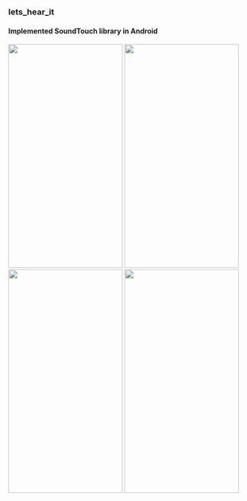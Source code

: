 ### lets_hear_it
#### Implemented SoundTouch library in Android

<img src="https://github.com/vikassharma96/lets_hear_it/blob/master/images/1.png" width="230" height="450" />  <img src="https://github.com/vikassharma96/lets_hear_it/blob/master/images/2.png" width="230" height="450" /> <img src="https://github.com/vikassharma96/lets_hear_it/blob/master/images/3.png" width="230" height="450" /> <img src="https://github.com/vikassharma96/lets_hear_it/blob/master/images/4.png" width="230" height="450" />
